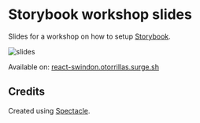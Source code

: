 # Storybook workshop slides

Slides for a workshop on how to setup [Storybook](https://storybook.js.org).

![slides](https://i.imgur.com/vcsr6Dl.png)

Available on: [react-swindon.otorrillas.surge.sh](http://react-swindon.otorrillas.surge.sh/#/)

## Credits

Created using [Spectacle](https://github.com/FormidableLabs/spectacle).
